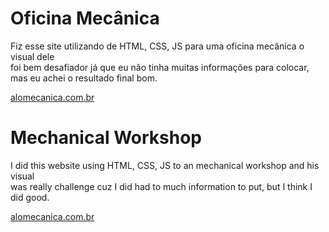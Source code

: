 # Oficina Mecânica
Fiz esse site utilizando de HTML, CSS, JS para uma oficina mecânica o visual dele </br> foi bem desafiador já que eu não tinha muitas informações para colocar, mas eu achei o resultado final bom.

<a target="_blank" href="https://alomecanica.com.br">alomecanica.com.br</a>

# Mechanical Workshop
I did this website using HTML, CSS, JS to an mechanical workshop and his visual </br> was really challenge cuz I did had to much information to put, but I think I did good.

<a target="_blank" href="https://alomecanica.com.br">alomecanica.com.br</a>
